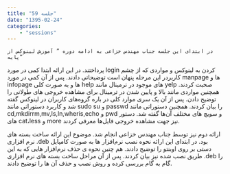 ```yaml
---
title: "جلسه 59"
date: "1395-02-24"
categories:
    - "sessions"
---
```

    در ابتدای این جلسه جناب مهندس خزاعی به ادامه دوره ” آموزش لینوکس از پایه”
پرداختند. در این ارائه ابتدا کمی در مورد login کردن به لینوکس و مواردی که از
چشم کاربردر این مرحله پنهان است توضیحاتی دادند. پس از آن کمی در مورد manpage
ها و infopage ها و به صورت کلی help های موجود در ترمینال مانند yelp صحبت
کردند. همچنین مواردی مانند بالا و پایین شدن در ترمینال برای مشاهده خروجی های
طولانی را توضیح دادن. پس از آن یک سری موارد کلی در باره گروه‌های کاربران در
لینوکس گفته شد و کاربرد دستوراتی مانند sudo su و passwd را بیان کردند. همچنین
دستوراتی مانند cd,mkdirrm,mv,ls,ln,wheris,echo و pwd و سویچ های مختلف آن‌ها
گفته شد. دستور های cat،less و more نیز جهت مشاهده خروجی فایل‌ها معرفی کردند.

ارائه دوم نیز توسط جناب مهندس خزاعی انجام شد. موضوع این ارائه ساخت بسته های
نرم افزاری .deb بود. در ابتدای این ارائه نحوه نصب نرم‌افزار ها به صورت کامپایل
دستی بر روی اوبنتو را توضیح دادند. هم چنین نحوه ی حذف نرم‌افزار هایی که به این
طریق نصب شده نیز بیان کردند. پس از آن مراحل ساخت بسته های نرم افزاری .deb را
گام به گام بررسی کرده و روش نصب و حذف آن ها را توضیح دادند.

